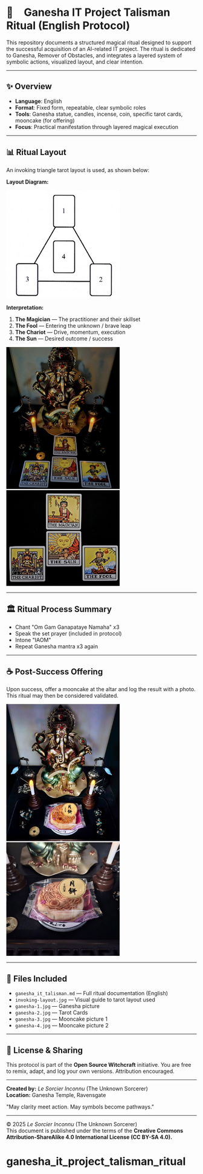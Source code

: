 
# 🐘　Ganesha IT Project Talisman Ritual (English Protocol)

This repository documents a structured magical ritual designed to support the successful acquisition of an AI-related IT project. The ritual is dedicated to Ganesha, Remover of Obstacles, and integrates a layered system of symbolic actions, visualized layout, and clear intention.

---

## ✨ Overview
- **Language**: English
- **Format**: Fixed form, repeatable, clear symbolic roles
- **Tools**: Ganesha statue, candles, incense, coin, specific tarot cards, mooncake (for offering)
- **Focus**: Practical manifestation through layered magical execution

---

## 📊 Ritual Layout
An invoking triangle tarot layout is used, as shown below:

**Layout Diagram:**

 <img src="invoking-layout.jpg" width="300">

**Interpretation:**
1. **The Magician** — The practitioner and their skillset
2. **The Fool** — Entering the unknown / brave leap
3. **The Chariot** — Drive, momentum, execution
4. **The Sun** — Desired outcome / success

  <img src="ganesha-1.jpg" width="300">
  <img src="ganesha-2.jpg" width="300">

---

## 🏛 Ritual Process Summary
- Chant "Om Gam Ganapataye Namaha" x3
- Speak the set prayer (included in protocol)
- Intone "IAOM"
- Repeat Ganesha mantra x3 again

---

## ☕ Post-Success Offering
Upon success, offer a mooncake at the altar and log the result with a photo. This ritual may then be considered validated.


  <img src="ganesha-3.jpg" width="300">
  <img src="ganesha-4.jpg" width="300">

---

## 🔗 Files Included
- `ganesha_it_talisman.md` — Full ritual documentation (English)
- `invoking-layout.jpg` — Visual guide to tarot layout used
- `ganesha-1.jpg` — Ganesha picture
- `ganesha-2.jpg` — Tarot Cards
- `ganesha-3.jpg` — Mooncake picture 1
- `ganesha-4.jpg` — Mooncake picture 2

---

## 🐌 License & Sharing
This protocol is part of the **Open Source Witchcraft** initiative. You are free to remix, adapt, and log your own versions. Attribution encouraged.

---

**Created by:** *Le Sorcier Inconnu* (The Unknown Sorcerer)  
**Location:** Ganesha Temple, Ravensgate

"May clarity meet action. May symbols become pathways."

---

© 2025 *Le Sorcier Inconnu* (The Unknown Sorcerer)  
This document is published under the terms of the **Creative Commons Attribution-ShareAlike 4.0 International License (CC BY-SA 4.0).**
# ganesha_it_project_talisman_ritual
